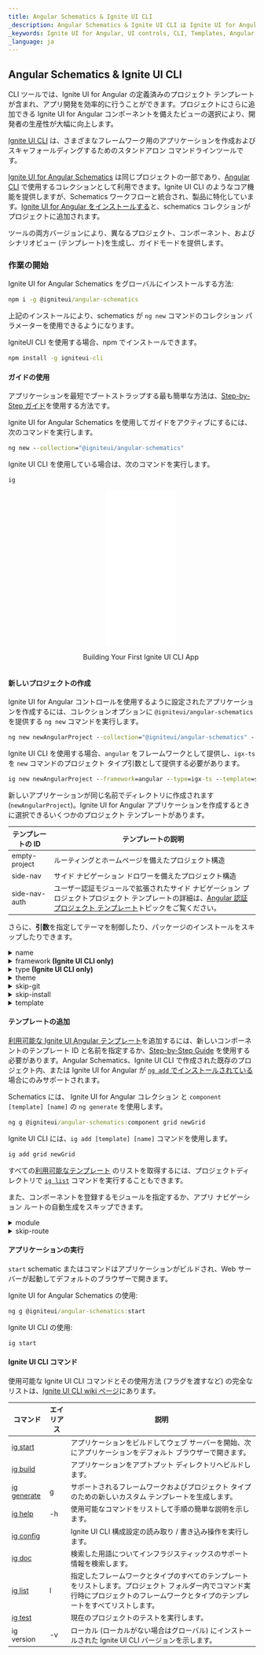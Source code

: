 ```yaml
---
title: Angular Schematics & Ignite UI CLI
_description: Angular Schematics & Ignite UI CLI は Ignite UI for Angular コンポーネントでプロジェクトを作成して変更できるためのヘルプを提供します。
_keywords: Ignite UI for Angular, UI controls, CLI, Templates, Angular widgets, web widgets, UI widgets, Angular, Native Angular Components Suite, Native Angular Controls, Native Angular Components Library
_language: ja
---
```


## Angular Schematics & Ignite UI CLI
CLI ツールでは、Ignite UI for Angular の定義済みのプロジェクト テンプレートが含まれ、アプリ開発を効率的に行うことができます。プロジェクトにさらに追加できる Ignite UI for Angular コンポーネントを備えたビューの選択により、開発者の生産性が大幅に向上します。

[Ignite UI CLI](https://github.com/IgniteUI/igniteui-cli) は、さまざまなフレームワーク用のアプリケーションを作成およびスキャフォールディングするためのスタンドアロン コマンドラインツールです。

[Ignite UI for Angular Schematics](https://github.com/IgniteUI/igniteui-cli/tree/master/packages/ng-schematics) は同じプロジェクトの一部であり、[Angular CLI](https://angular.io/guide/schematics#schematics-for-the-angular-cli) で使用するコレクションとして利用できます。Ignite UI CLI のようなコア機能を提供しますが、Schematics ワークフローと統合され、製品に特化しています。[Ignite UI for Angular をインストールする](getting_started.md#ignite-ui-for-angular-のインストール)と、schematics コレクションがプロジェクトに追加されます。

ツールの両方バージョンにより、異なるプロジェクト、コンポーネント、およびシナリオビュー (テンプレート)を生成し、ガイドモードを提供します。

### 作業の開始

Ignite UI for Angular Schematics をグローバルにインストールする方法:
```cmd
npm i -g @igniteui/angular-schematics
```

上記のインストールにより、schematics が `ng new` コマンドのコレクション パラメーターを使用できるようになります。

IgniteUI CLI を使用する場合、npm でインストールできます。
```cmd
npm install -g igniteui-cli 
```

#### ガイドの使用
アプリケーションを最短でブートストラップする最も簡単な方法は、[Step-by-Step ガイド](cli/step-by-step-guide.md)を使用する方法です。

Ignite UI for Angular Schematics を使用してガイドをアクティブにするには、次のコマンドを実行します。

```cmd
ng new --collection="@igniteui/angular-schematics"
```
Ignite UI CLI を使用している場合は、次のコマンドを実行します。
```cmd
ig
```

<div style="display:inline-block;">
    <a style="background: url(../../images/general/buildCLIapp.gif); display:flex; justify-content:center; min-width:540px; min-height:315px;"
       href="https://youtu.be/QK_NsdtdA70" target="_blank">
        <img src="../../images/general/play.svg" style="vertical-align: middle;" />
    </a>
    <p style="text-align:center;">Building Your First Ignite UI CLI App</p>
</div>

#### 新しいプロジェクトの作成

Ignite UI for Angular コントロールを使用するように設定されたアプリケーションを作成するには、コレクションオプションに `@igniteui/angular-schematics` を提供する `ng new` コマンドを実行します。

```cmd
ng new newAngularProject --collection="@igniteui/angular-schematics" --template=side-nav
```

Ignite UI CLI を使用する場合、`angular` をフレームワークとして提供し、`igx-ts` を `new` コマンドのプロジェクト タイプ引数として提供する必要があります。
```cmd
ig new newAngularProject --framework=angular --type=igx-ts --template=side-nav
```
新しいアプリケーションが同じ名前でディレクトリに作成されます (`newAngularProject`)。Ignite UI for Angular アプリケーションを作成するときに選択できるいくつかのプロジェクト テンプレートがあります。

| テンプレートの ID   | テンプレートの説明 |
| ---           | ---                  |
| empty-project | ルーティングとホームページを備えたプロジェクト構造 |
| side-nav      | サイド ナビゲーション ドロワーを備えたプロジェクト構造 |
| side-nav-auth | ユーザー認証モジュールで拡張されたサイド ナビゲーション プロジェクトプロジェクト テンプレートの詳細は、[Angular 認証プロジェクト テンプレート](cli/auth-template.md)トピックをご覧ください。 |

さらに、**引数**を指定してテーマを制御したり、パッケージのインストールをスキップしたりできます。

<details>
  <summary>name</summary>
  <p>
    <code>name</code> (alias: <code>-n</code>)
  </p>
  <p>
    アプリケーションの名前。アプリケーションが同じ名前のディレクトリに作成されます。
  </p>
</details>

<details>
  <summary>framework<span align="right"><strong> (Ignite UI CLI only)</strong></span></summary>
  <p>
    <code>--framework</code> (alias: <code>-f</code>) <em>default value: "jquery"</em>
  </p>
  <p>
    プロジェクトの対象フレームワーク。サポートされるフレームワークは jQuery、Angular、および React です。
  </p>
</details>

<details>
  <summary>type<span align="right"><strong> (Ignite UI CLI only)</strong></span></summary>
  <p>
    <code>--type</code> (alias: <code>-t</code>)
  </p>
  <p>
    使用可能なプロジェクト タイプは、選択したフレームワークによって異なります。
  </p>
</details>

<details>
  <summary>theme</summary>
  <p>
    <code>--theme</code> (alias: <code>-th</code>)
  </p>
  <p>
    プロジェクト テーマ (プロジェクトの種類によって異なります)。
  </p>
</details>

<details>
  <summary>skip-git</summary>
  <p>
    <code>--skip-git</code> (alias: <code>--sg</code>)
  </p>
  <p>
    このオプションを使用すると、Git によるリポジトリの自動初期化はスキップされます。オプションを省略すると、グローバルな <a href="config">skipGit</a>構成プロパティが使用されます。
  </p>
</details>

<details>
  <summary>skip-install</summary>
  <p>
    <code>--skip-install</code> (alias: <code>--si</code>)
  </p>
  <p>
    <code>new</code> コマンドは、プロジェクトの作成時にパッケージの依存関係をインストールします。このフラグを渡すと、最初のインストールがスキップされます。
  </p>
</details>

<details>
  <summary markdown='span'>template</summary>
  <p>
    <code>--template</code>
  </p>
  <p>
    特定のフレームワーク タイプに異なるプロジェクト テンプレートがある場合、このオプションを使用します。 
    現在、このオプションは、Angular igx-ts プロジェクトタイプの Ignite UI でのみ使用できます。</p>
</details>


#### テンプレートの追加
[利用可能な Ignite UI Angular テンプレート](cli/component-templates.md)を追加するには、新しいコンポーネントのテンプレート ID と名前を指定するか、[Step-by-Step Guide](cli/step-by-step-guide.md#ビューの追加) を使用する必要があります。Angular Schematics、Ignite UI CLI で作成された既存のプロジェクト内、または Ignite UI for Angular が [`ng add` でインストールされている](getting_started.md#Ignite-UI-for-Angular-のインストール) 場合にのみサポートされます。

Schematics には、 Ignite UI for Angular コレクション と `component [template] [name]` の `ng generate` を使用します。

```cmd
ng g @igniteui/angular-schematics:component grid newGrid
```

Ignite UI CLI には、`ig add [template] [name]` コマンドを使用します。

```cmd
ig add grid newGrid
```

すべての[利用可能なテンプレート](cli/component-templates.md) のリストを取得するには、プロジェクトディレクトリで [`ig list`](https://github.com/IgniteUI/igniteui-cli/wiki/list) コマンドを実行することもできます。

また、コンポーネントを登録するモジュールを指定するか、アプリ ナビゲーション ルートの自動生成をスキップできます。

<details>
 <summary>module</summary>
  <p>
    <code>--module</code> (alias: <code>-m</code>)
  </p>
  <p>
    注: module 引数は、Angular プロジェクトでのみ適用できます。
  </p> 
  <p>
    新しいコンポーネントを登録するモジュールの、 /src/app/ folder を基準とした module.ts ファイルのパス。
  </p>
  <code>ng g @igniteui/angular-schematics:component combo newCombo --module=myModule/myModule.module.ts</code>
  <br>
  <code>ig add combo newCombo --module=myModule/myModule.module.ts</code>
</details>

<details>
  <summary>skip-route</summary>
  <p>
    <code>--skip-route</code> (alias: <code>-srk</code>)
  </p>
  <p>
    新しいコンポーネントのアプリ ナビゲーション ルートを自動生成しないでください。
  </p>
</details>

#### アプリケーションの実行

`start` schematic またはコマンドはアプリケーションがビルドされ、Web サーバーが起動してデフォルトのブラウザーで開きます。

Ignite UI for Angular Schematics の使用:
```cmd
ng g @igniteui/angular-schematics:start
```
Ignite UI CLI の使用:
```cmd
ig start
```

#### Ignite UI CLI コマンド
使用可能な Ignite UI CLI コマンドとその使用方法 (フラグを渡すなど) の完全なリストは、[Ignite UI CLI wiki ページ](https://github.com/IgniteUI/igniteui-cli/wiki)にあります。

| コマンド | エイリアス | 説明 |
| --- | --- | --- |
| [ig start](https://github.com/IgniteUI/igniteui-cli/wiki/start)  | | アプリケーションをビルドしてウェブ サーバーを開始、次にアプリケーションをデフォルト ブラウザーで開きます。
| [ig build](https://github.com/IgniteUI/igniteui-cli/wiki/build) | | アプリケーションをアプトプット ディレクトリへビルドします。
| [ig generate](https://github.com/IgniteUI/igniteui-cli/wiki/generate) | g | サポートされるフレームワークおよびプロジェクト タイプのための新しいカスタム テンプレートを生成します。
| [ig help](https://github.com/IgniteUI/igniteui-cli/wiki/help) | -h | 使用可能なコマンドをリストして手順の簡単な説明を示します。
| [ig config](https://github.com/IgniteUI/igniteui-cli/wiki/config) | | Ignite UI CLI 構成設定の読み取り / 書き込み操作を実行します。
| [ig doc](https://github.com/IgniteUI/igniteui-cli/wiki/doc) | | 検索した用語についてインフラジスティックスのサポート情報を検索します。
| [ig list](https://github.com/IgniteUI/igniteui-cli/wiki/list) | l |  指定したフレームワークとタイプのすべてのテンプレートをリストします。プロジェクト フォルダー内でコマンド実行時にプロジェクトのフレームワークとタイプのテンプレートをすべてリストします。
| [ig test](https://github.com/IgniteUI/igniteui-cli/wiki/test) |  | 現在のプロジェクトのテストを実行します。
| ig version | -v | ローカル (ローカルがない場合はグローバル) にインストールされた Ignite UI CLI バージョンを示します。 |